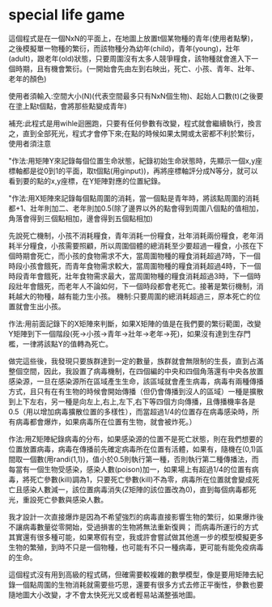 # special life game
這個程式是在一個NxN的平面上，在地圖上放置t個某物種的青年(使用者點擊)，之後模擬單一物種的繁衍，而該物種分為幼年(child)，青年(young)，壯年(adult)，跟老年(old)狀態，只要周圍沒有太多人競爭糧食，該物種就會進入下一個時期，且有機會繁衍。(一開始會先由左到右映出，死亡、小孩、青年、壯年、老年的顏色)

使用者須輸入:空間大小(N)(代表空間最多只有NxN個生物)、起始人口數(t)(之後要在塗上點t個點，會將那些點變成青年)

補充:此程式是用wihle迴圈跑，只要有任何參數有改變，程式就會繼續執行，換言之，直到全部死光，程式才會停下來;在點的時候如果太開或太密都不利於繁衍，使用者須注意

"作法:用矩陣Y來記錄每個位置生命狀態，紀錄初始生命狀態時，先顯示一個x,y座標軸都是從0到1的平面，取t個點(用ginput))，再將座標軸評分成N等分，就可以看到要的點的x,y座標，在Y矩陣對應的位置紀錄。

"作法:用X矩陣來記錄每個點周圍的消耗，當一個點是青年時，將該點周圍的消耗都+1、壯年則加二、老年則加0.5(除了邊界以外的點會得到周圍八個點的值相加，角落會得到三個點相加，邊會得到五個點相加)

先說死亡機制，小孩不消耗糧食，青年消耗一份糧食，壯年消耗兩份糧食，老年消耗半分糧食，小孩需要照顧，所以周圍個體的總消耗至少要超過一糧食，小孩在下個時期會死亡，而小孩的食物需求不大，當周圍物種的糧食消耗超過7時，下一個時段小孩會餓死，而青年食物需求較大，當周圍物種的糧食消耗超過4時，下一個時段青年會餓死，壯年食物需求最大，當周圍物種的糧食消耗超過3時，下一個時段壯年會餓死，而老年人不論如何，下一個時段都會老死亡。接著是繁衍機制，消耗越大的物種，越有能力生小孩。
 機制:只要周圍的總消耗超過三，原本死亡的位置就會生出小孩。

作法:用前面記錄下的X矩陣來判斷，如果X矩陣的值是在我們要的繁衍範圍，改變Y矩陣到下一個階段(死->小孩->青年->壯年->老年->死)，如果沒有達到生存門檻，一律將該點Y的值轉為死亡。

做完這些後，我發現只要族群達到一定的數量，族群就會無限制的生長，直到占滿整個空間，因此，我設置了病毒機制，在四個編的中央和四個角落還有中央各放置感染源，一旦在感染源所在區域產生生命，該區域就會產生病毒，病毒有兩種傳播方式，且只有在有生物的時候會開始傳播（但仍會傳播到沒人的區域）一種是擴散到上下左右，另一種是向左上,右上,左下,右下等四個方向傳播，且傳播機率各是0.5（用以增加病毒擴散位置的多樣性），而當超過1/4的位置存在病毒感染時，所有病毒都會爆炸，如果病毒所在位置有生物，就會被炸死。）

作法:用Z矩陣紀錄病毒的分布，如果感染源的位置不是死亡狀態，則在我們想要的位置放置病毒，病毒在傳播前先確定病毒所在位置有活體，如果有，隨機在(0,1)區間取一個數(用randi(1,1))，值小於0.5則執行第一種，否則執行第二種傳播法，而每當有一個生物受感染，感染人數(poison)加一，如果場上有超過1/4的位置有病毒，將死亡參數(kill)調為1，只要死亡參數(kill)不為零，病毒所在位置就會變成死亡且感染人數減一，該位置病毒消失(Z矩陣的該位置改為0)，直到每個病毒都死光，重設死亡參數與感染人數。

我才設計一次直接爆炸是因為不希望強烈的病毒直接影響生物的繁衍，如果爆炸後不讓病毒數量從零開始，受過損害的生物將無法重新復興；
而病毒所運行的方式其實還有很多種可能，如果寒假有空，我或許會嘗試做其他進一步的模型模擬更多生物的繁殖，到時不只是一個物種，也可能有不只一種病毒，更可能有能免疫病毒的生命。

這個程式沒有用到高級的程式碼，但確需要較複雜的數學模型，像是要用矩陣去紀錄一個點周圍的生物消耗就需要些巧思，還要有很多方式去修正平衡性，參數也要隨地圖大小改變，才不會太快死光又或者輕易站滿整張地圖。
